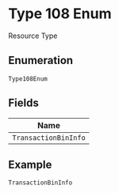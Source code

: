 
# Type 108 Enum

Resource Type

## Enumeration

`Type108Enum`

## Fields

| Name |
|  --- |
| `TransactionBinInfo` |

## Example

```
TransactionBinInfo
```

